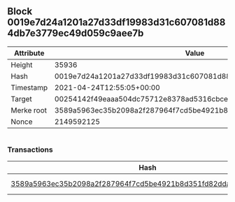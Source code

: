 ## Block 0019e7d24a1201a27d33df19983d31c607081d884db7e3779ec49d059c9aee7b

Attribute | Value
--- | ---
Height | 35936
Hash | 0019e7d24a1201a27d33df19983d31c607081d884db7e3779ec49d059c9aee7b
Timestamp | 2021-04-24T12:55:05+00:00
Target | 00254142f49eaaa504dc75712e8378ad5316cbcead634704b3734b6271167cc4
Merke root | 3589a5963ec35b2098a2f287964f7cd5be4921b8d351fd82ddacb7deb0e27fe9
Nonce | 2149592125

```

```

### Transactions

Hash | Amount
--- | ---
[3589a5963ec35b2098a2f287964f7cd5be4921b8d351fd82ddacb7deb0e27fe9](3589a5963ec35b2098a2f287964f7cd5be4921b8d351fd82ddacb7deb0e27fe9.md) | 10.00000000 SKEPTI 
